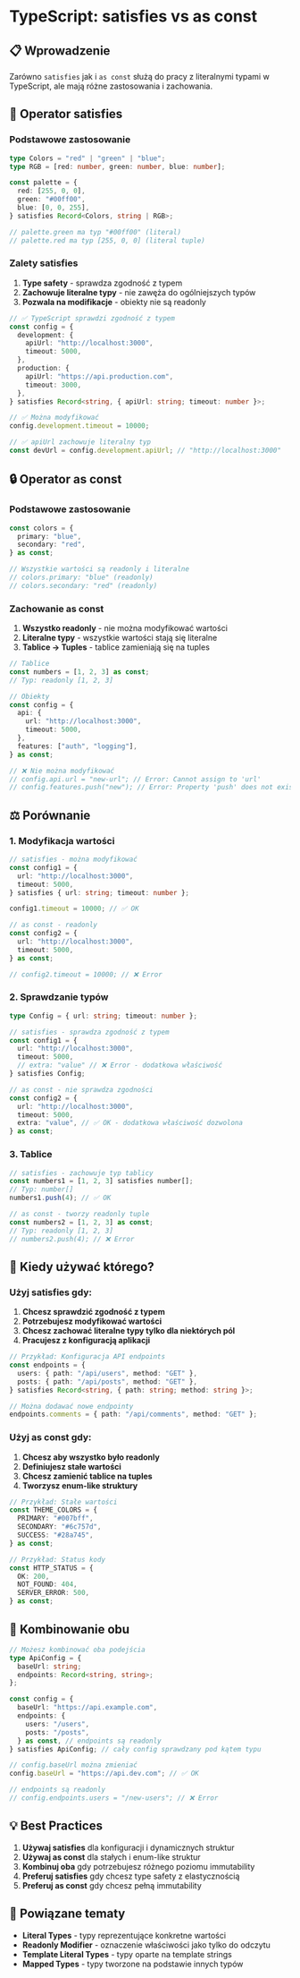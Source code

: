 # TypeScript: satisfies vs as const

## 📋 Wprowadzenie

Zarówno `satisfies` jak i `as const` służą do pracy z literalnymi typami w TypeScript, ale mają różne zastosowania i zachowania.

## 🎯 Operator satisfies

### Podstawowe zastosowanie

```typescript
type Colors = "red" | "green" | "blue";
type RGB = [red: number, green: number, blue: number];

const palette = {
  red: [255, 0, 0],
  green: "#00ff00",
  blue: [0, 0, 255],
} satisfies Record<Colors, string | RGB>;

// palette.green ma typ "#00ff00" (literal)
// palette.red ma typ [255, 0, 0] (literal tuple)
```

### Zalety satisfies

1. **Type safety** - sprawdza zgodność z typem
2. **Zachowuje literalne typy** - nie zawęża do ogólniejszych typów
3. **Pozwala na modifikacje** - obiekty nie są readonly

```typescript
// ✅ TypeScript sprawdzi zgodność z typem
const config = {
  development: {
    apiUrl: "http://localhost:3000",
    timeout: 5000,
  },
  production: {
    apiUrl: "https://api.production.com",
    timeout: 3000,
  },
} satisfies Record<string, { apiUrl: string; timeout: number }>;

// ✅ Można modyfikować
config.development.timeout = 10000;

// ✅ apiUrl zachowuje literalny typ
const devUrl = config.development.apiUrl; // "http://localhost:3000"
```

## 🔒 Operator as const

### Podstawowe zastosowanie

```typescript
const colors = {
  primary: "blue",
  secondary: "red",
} as const;

// Wszystkie wartości są readonly i literalne
// colors.primary: "blue" (readonly)
// colors.secondary: "red" (readonly)
```

### Zachowanie as const

1. **Wszystko readonly** - nie można modyfikować wartości
2. **Literalne typy** - wszystkie wartości stają się literalne
3. **Tablice → Tuples** - tablice zamieniają się na tuples

```typescript
// Tablice
const numbers = [1, 2, 3] as const;
// Typ: readonly [1, 2, 3]

// Obiekty
const config = {
  api: {
    url: "http://localhost:3000",
    timeout: 5000,
  },
  features: ["auth", "logging"],
} as const;

// ❌ Nie można modyfikować
// config.api.url = "new-url"; // Error: Cannot assign to 'url'
// config.features.push("new"); // Error: Property 'push' does not exist
```

## ⚖️ Porównanie

### 1. Modyfikacja wartości

```typescript
// satisfies - można modyfikować
const config1 = {
  url: "http://localhost:3000",
  timeout: 5000,
} satisfies { url: string; timeout: number };

config1.timeout = 10000; // ✅ OK

// as const - readonly
const config2 = {
  url: "http://localhost:3000",
  timeout: 5000,
} as const;

// config2.timeout = 10000; // ❌ Error
```

### 2. Sprawdzanie typów

```typescript
type Config = { url: string; timeout: number };

// satisfies - sprawdza zgodność z typem
const config1 = {
  url: "http://localhost:3000",
  timeout: 5000,
  // extra: "value" // ❌ Error - dodatkowa właściwość
} satisfies Config;

// as const - nie sprawdza zgodności
const config2 = {
  url: "http://localhost:3000",
  timeout: 5000,
  extra: "value", // ✅ OK - dodatkowa właściwość dozwolona
} as const;
```

### 3. Tablice

```typescript
// satisfies - zachowuje typ tablicy
const numbers1 = [1, 2, 3] satisfies number[];
// Typ: number[]
numbers1.push(4); // ✅ OK

// as const - tworzy readonly tuple
const numbers2 = [1, 2, 3] as const;
// Typ: readonly [1, 2, 3]
// numbers2.push(4); // ❌ Error
```

## 🎯 Kiedy używać którego?

### Użyj satisfies gdy:

1. **Chcesz sprawdzić zgodność z typem**
2. **Potrzebujesz modyfikować wartości**
3. **Chcesz zachować literalne typy tylko dla niektórych pól**
4. **Pracujesz z konfiguracją aplikacji**

```typescript
// Przykład: Konfiguracja API endpoints
const endpoints = {
  users: { path: "/api/users", method: "GET" },
  posts: { path: "/api/posts", method: "GET" },
} satisfies Record<string, { path: string; method: string }>;

// Można dodawać nowe endpointy
endpoints.comments = { path: "/api/comments", method: "GET" };
```

### Użyj as const gdy:

1. **Chcesz aby wszystko było readonly**
2. **Definiujesz stałe wartości**
3. **Chcesz zamienić tablice na tuples**
4. **Tworzysz enum-like struktury**

```typescript
// Przykład: Stałe wartości
const THEME_COLORS = {
  PRIMARY: "#007bff",
  SECONDARY: "#6c757d",
  SUCCESS: "#28a745",
} as const;

// Przykład: Status kody
const HTTP_STATUS = {
  OK: 200,
  NOT_FOUND: 404,
  SERVER_ERROR: 500,
} as const;
```

## 🔄 Kombinowanie obu

```typescript
// Możesz kombinować oba podejścia
type ApiConfig = {
  baseUrl: string;
  endpoints: Record<string, string>;
};

const config = {
  baseUrl: "https://api.example.com",
  endpoints: {
    users: "/users",
    posts: "/posts",
  } as const, // endpoints są readonly
} satisfies ApiConfig; // cały config sprawdzany pod kątem typu

// config.baseUrl można zmieniać
config.baseUrl = "https://api.dev.com"; // ✅ OK

// endpoints są readonly
// config.endpoints.users = "/new-users"; // ❌ Error
```

## 💡 Best Practices

1. **Używaj satisfies** dla konfiguracji i dynamicznych struktur
2. **Używaj as const** dla stałych i enum-like struktur
3. **Kombinuj oba** gdy potrzebujesz różnego poziomu immutability
4. **Preferuj satisfies** gdy chcesz type safety z elastycznością
5. **Preferuj as const** gdy chcesz pełną immutability

## 🔗 Powiązane tematy

- **Literal Types** - typy reprezentujące konkretne wartości
- **Readonly Modifier** - oznaczenie właściwości jako tylko do odczytu
- **Template Literal Types** - typy oparte na template strings
- **Mapped Types** - typy tworzone na podstawie innych typów
